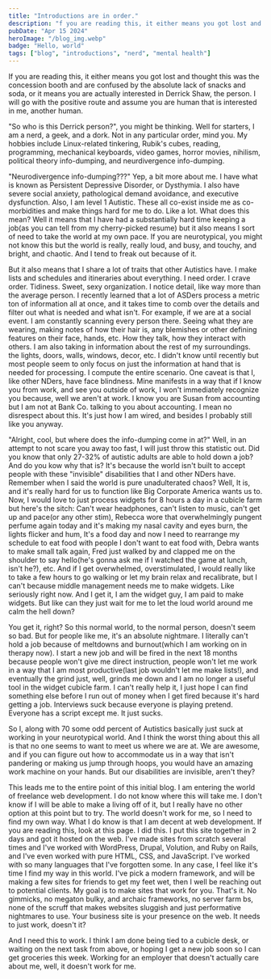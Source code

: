 ```yaml
---
title: "Introductions are in order."
description: "f you are reading this, it either means you got lost and thought this was the concession booth and are confused by the absolute lack of snacks and soda, or it means you are actually interested in Derrick Shaw, the person. I will go..."
pubDate: "Apr 15 2024"
heroImage: "/blog_img.webp"
badge: "Hello, world"
tags: ["blog", "introductions", "nerd", "mental health"]
---
```


If you are reading this, it either means you got lost and thought this was the concession booth and are confused by the absolute lack of snacks and soda,
or it means you are actually interested in Derrick Shaw, the person. I will go with the positive route and assume you are human that is interested in me, another human.

"So who is this Derrick person?", you might be thinking. Well for starters, I am a nerd, a geek, and a dork. Not in any particular order, mind you. My hobbies include Linux-related tinkering, Rubik's cubes, reading, programming, mechanical keyboards, video games, horror movies, nihilism, political theory info-dumping, and neurdivergence info-dumping.

"Neurodivergence info-dumping???" Yep, a bit more about me. I have what is known as Persistent Depressive Disorder, or Dysthymia. I also have severe social anxiety, pathological demand avoidance, and executive dysfunction. Also, I am level 1 Autistic. These all co-exist inside me as co-morbidities and make things hard for me to do. Like a lot. What does this mean? Well it means that I have had a substantially hard time keeping a job(as you can tell from my cherry-picked resume) but it also means I sort of need to take the world at my own pace. If you are neurotypical, you might not know this but the world is really, really loud, and busy, and touchy, and bright, and chaotic. And I tend to freak out because of it.

But it also means that I share a lot of traits that other Autistics have. I make lists and schedules and itineraries about everything. I need order. I crave order. Tidiness. Sweet, sexy organization. I notice detail, like way more than the average person. I recently learned that a lot of ASDers process a metric ton of information all at once, and it takes time to comb over the details and filter out what is needed and what isn't. For example, if we are at a social event. I am constantly scanning every person there. Seeing what they are wearing, making notes of how their hair is, any blemishes or other defining features on their face, hands, etc. How they talk, how they interact with others. I am also taking in information about the rest of my surroundings. the lights, doors, walls, windows, decor, etc. I didn't know until recently but most people seem to only focus on just the information at hand that is needed for processing. I compute the entire scenario. One caveat is that I, like other NDers, have face blindness. Mine manifests in a way that if I know you from work, and see you outside of work, I won't immediately recognize you because, well we aren't at work. I know you are Susan from accounting but I am not at Bank Co. talking to you about accounting. I mean no disrespect about this. It's just how I am wired, and besides I probably still like you anyway.

"Alright, cool, but where does the info-dumping come in at?" Well, in an attempt to not scare you away too fast, I will just throw this statistic out. Did you know that only 27-32% of autistic adults are able to hold down a job? And do you kow why that is? It's because the world isn't built to accept people with these "invisible" disabilities that I and other NDers have. Remember when I said the world is pure unadulterated chaos? Well, It is, and it's really hard for us to function like Big Corporate America wants us to. Now, I would love to just process widgets for 8 hours a day in a cubicle farm but here's the sitch: Can't wear headphones, can't listen to music, can't get up and pace(or any other stim), Rebecca wore that overwhelmingly pungent perfume again today and it's making my nasal cavity and eyes burn, the lights flicker and hum, It's a food day and now I need to rearrange my schedule to eat food with people I don't want to eat food with, Debra wants to make small talk again, Fred just walked by and clapped me on the shoulder to say hello(he's gonna ask me if I watched the game at lunch, isn't he?), etc. And if I get overwhelmed, overstimulated, I would really like to take a few hours to go walking or let my brain relax and recalibrate, but I can't because middle management needs me to make widgets. Like seriously right now. And I get it, I am the widget guy, I am paid to make widgets. But like can they just wait for me to let the loud world around me calm the hell down?

You get it, right? So this normal world, to the normal person, doesn't seem so bad. But for people like me, it's an absolute nightmare. I literally can't hold a job because of meltdowns and burnout(which I am working on in therapy now). I start a new job and will be fired in the next 18 months because people won't give me direct instruction, people won't let me work in a way that I am most productive(last job wouldn't let me make lists!), and eventually the grind just, well, grinds me down and I am no longer a useful tool in the widget cubicle farm. I can't really help it, I just hope I can find something else before I run out of money when I get fired because it's hard getting a job. Interviews suck because everyone is playing pretend. Everyone has a script except me. It just sucks.

So I, along with 70 some odd percent of Autistics basically just suck at working in your neurotypical world. And I think the worst thing about this all is that no one seems to want to meet us where we are at. We are awesome, and if you can figure out how to accommodate us in a way that isn't pandering or making us jump through hoops, you would have an amazing work machine on your hands. But our disabilities are invisible, aren't they?

This leads me to the entire point of this initial blog. I am entering the world of freelance web development. I do not know where this will take me. I don't know if I will be able to make a living off of it, but I really have no other option at this point but to try. The world doesn't work for me, so I need to find my own way. What I do know is that I am decent at web development. If you are reading this, look at this page. I did this. I put this site together in 2 days and got it hosted on the web. I've made sites from scratch several times and I've worked with WordPress, Drupal, Volution, and Ruby on Rails, and I've even worked with pure HTML, CSS, and JavaScript. I've worked with so many languages that I've forgotten some. In any case, I feel like it's time I find my way in this world. I've pick a modern framework, and will be making a few sites for friends to get my feet wet, then I well be reaching out to potential clients. My goal is to make sites that work for you. That's it. No gimmicks, no megaton bulky, and archaic frameworks, no server farm bs, none of the scruff that makes websites sluggish and just performative nightmares to use. Your business site is your presence on the web. It needs to just work, doesn't it?

And I need this to work. I think I am done being tied to a cubicle desk, or waiting on the next task from above, or hoping I get a new job soon so I can get groceries this week. Working for an employer that doesn't actually care about me, well, it doesn't work for me.
